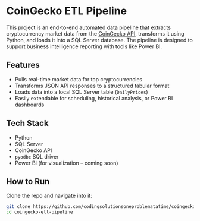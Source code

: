# CoinGecko ETL Pipeline

This project is an end-to-end automated data pipeline that extracts cryptocurrency market data from the [CoinGecko API](https://www.coingecko.com/en/api), transforms it using Python, and loads it into a SQL Server database. The pipeline is designed to support business intelligence reporting with tools like Power BI.

## Features
- Pulls real-time market data for top cryptocurrencies
- Transforms JSON API responses to a structured tabular format
- Loads data into a local SQL Server table (`DailyPrices`)
- Easily extendable for scheduling, historical analysis, or Power BI dashboards

## Tech Stack
- Python
- SQL Server
- CoinGecko API
- `pyodbc` SQL driver
- Power BI (for visualization – coming soon)

## How to Run

Clone the repo and navigate into it:

```bash
git clone https://github.com/codingsolutionsoneproblematatime/coingecko-etl-pipeline.git
cd coingecko-etl-pipeline
